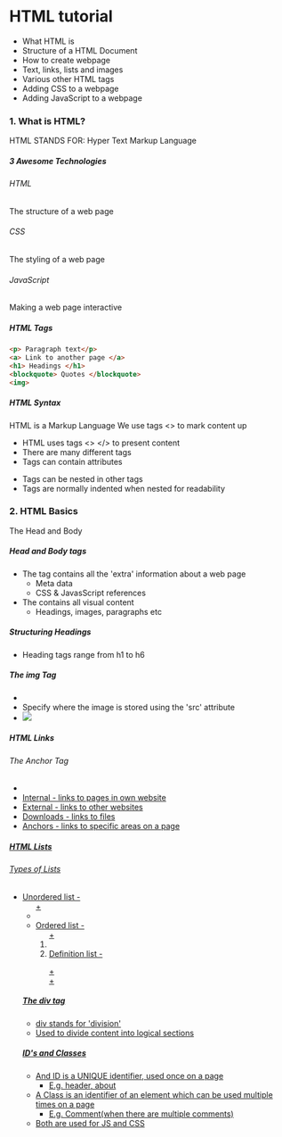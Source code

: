 # HTML tutorial

- What HTML is
- Structure of a HTML Document
- How to create webpage
- Text, links, lists and images
- Various other HTML tags
- Adding CSS to a webpage
- Adding JavaScript to a webpage

### 1. What is HTML?

HTML STANDS FOR: Hyper Text Markup Language

##### 3 Awesome Technologies

###### HTML

The structure of a web page

###### CSS

The styling of a web page

###### JavaScript

Making a web page interactive

##### HTML Tags

```html
<p> Paragraph text</p>
<a> Link to another page </a>
<h1> Headings </h1>
<blockquote> Quotes </blockquote>
<img>
```

##### HTML Syntax

HTML is a Markup Language We use tags <> to mark content up

- HTML uses tags <> </> to present content
- There are many different tags
- Tags can contain attributes <p class="myclass">
- Tags can be nested in other tags
- Tags are normally indented when nested for readability

### 2. HTML Basics

The Head and Body

##### Head and Body tags

- The <head> tag contains all the 'extra' information about a web page
    - Meta data
    - CSS & JavasScript references
- The <body> contains all visual content
    - Headings, images, paragraphs etc

##### Structuring Headings

- Heading tags range from h1 to h6

##### The img Tag

- <img>
- Specify where the image is stored using the 'src' attribute
- <img src="image-source-path.jpg">

##### HTML Links

###### The Anchor Tag

- <a href="link-source">
- Internal - links to pages in own website
- External - links to other websites
- Downloads - links to files
- Anchors - links to specific areas on a page

##### HTML Lists

###### Types of Lists

- Unordered list - <ul> + <li>
- Ordered list - <ol> + <li>
- Definition list - <dl> + <dt> + <dd>


##### The div tag

- div stands for 'division'
- Used to divide content into logical sections

##### ID's and Classes

- And ID is a UNIQUE identifier, used once on a page
    - E.g. header, about
- A Class is an identifier of an element which can be used multiple times on a page
    - E.g. Comment(when there are multiple comments)
- Both are used for JS and CSS